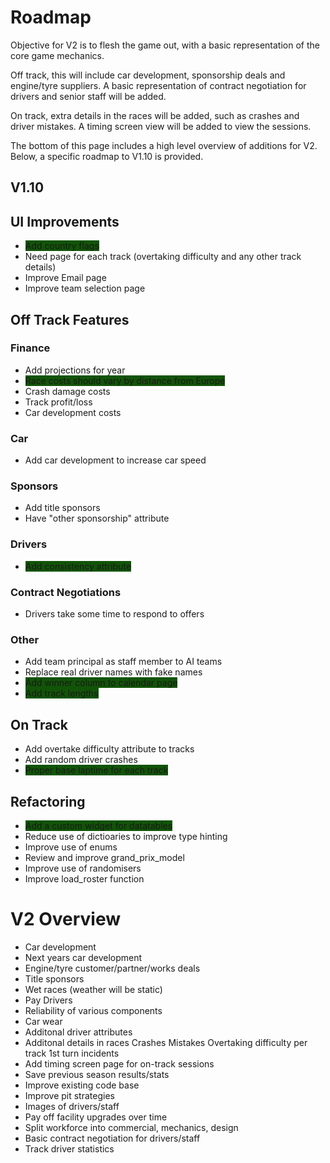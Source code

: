 # Roadmap

Objective for V2 is to flesh the game out, with a basic representation of the core game mechanics.

Off track, this will include car development, sponsorship deals and engine/tyre suppliers. A basic representation of contract negotiation for drivers and senior staff will be added.

On track, extra details in the races will be added, such as crashes and driver mistakes. A timing screen view will be added to view the sessions. 

The bottom of this page includes a high level overview of additions for V2. Below, a specific roadmap to V1.10 is provided.

## V1.10


## UI Improvements

- <span style="background-color: #115407">Add country flags</span>
- Need page for each track (overtaking difficulty and any other track details)
- Improve Email page
- Improve team selection page


## Off Track Features

### Finance

- Add projections for year
- <span style="background-color: #115407">Race costs should vary by distance from Europe</span>
- Crash damage costs
- Track profit/loss
- Car development costs

### Car

- Add car development to increase car speed

### Sponsors

- Add title sponsors
- Have "other sponsorship" attribute

### Drivers

- <span style="background-color: #115407">Add consistency attribute</span>

### Contract Negotiations

- Drivers take some time to respond to offers
		
### Other

- Add team principal as staff member to AI teams
- Replace real driver names with fake names
- <span style="background-color: #115407">Add winner column to calendar page</span>
- <span style="background-color: #115407">Add track lengths</span>

## On Track

- Add overtake difficulty attribute to tracks
- Add random driver crashes
- <span style="background-color: #115407">Proper base laptime for each track</span>

## Refactoring

- <span style="background-color: #115407">Add a custom widget for datatables</span>
- Reduce use of dictioaries to improve type hinting
- Improve use of enums
- Review and improve grand_prix_model
- Improve use of randomisers
- Improve load_roster function


# V2 Overview

- Car development
- Next years car development
- Engine/tyre customer/partner/works deals
- Title sponsors
- Wet races (weather will be static)
- Pay Drivers
- Reliability of various components
- Car wear
- Additonal driver attributes
- Additonal details in races
	Crashes
	Mistakes
	Overtaking difficulty per track
	1st turn incidents
- Add timing screen page for on-track sessions
- Save previous season results/stats
- Improve existing code base
- Improve pit strategies
- Images of drivers/staff
- Pay off facility upgrades over time
- Split workforce into commercial, mechanics, design
- Basic contract negotiation for drivers/staff
- Track driver statistics
